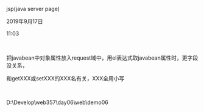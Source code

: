 jsp(java server page)

2019年9月17日

11:03

 

把javabean中对象属性放入request域中，用el表达式取javabean属性时，更字段没关系，

和getXXX或setXXX的XXX名有关，XXX全用小写

 

D:\\Develop\\web357\\day06\\web\\demo06
